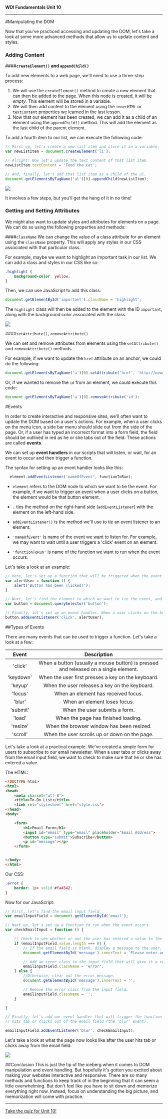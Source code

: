 **WDI Fundamentals Unit 10**

---

#Manipulating the DOM

Now that you've practiced accessing and updating the DOM, let's take a look at some more advanced methods that allow us to update content and styles.

### Adding Content
####**`createElement()` and `appendChild()`**

To add new elements to a web page, we'll need to use a three-step process:

1) We will use the `createElement()` method to create a new element that can then be added to the page. When this node is created, it will be *empty*. This element will be stored in a variable.
2) We will then add content to the element using the `innerHTML` or `textContent` properties we learned in the last lesson.
3) Now that our element has been created, we can add it as a child of an element using the `appendChild()` method. This will add the element as the last child of the parent element.

To add a fourth item to our list, we can execute the following code:

```js
// First up, let's create a new list item and store it in a variable.
var newListItem = document.createElement('li');

// Alright! Now let's update the text content of that list item.
newListItem.textContent = 'Feed the cat';

// And, finally, let's add that list item as a child of the ul.
document.getElementsByTagName('ul')[0].appendChild(newListItem);


```
![](/assets/chapter5/list.png)

It involves a few steps, but you'll get the hang of it in no time!

### Getting and Setting Attributes

We might also want to update styles and attributes for elements on a page. We can do so using the following properties and methods:

####`className`
We can change the value of a class attribute for an element using the `className` property. This will apply any styles in our CSS associated with that particular class.

For example, maybe we want to highlight an important task in our list. We can add a class and styles in our CSS like so:

```css
.highlight {
	background-color: yellow;
}
```

Then, we can use JavaScript to add this class:

```js
document.getElementById('important').className = 'highlight';

```

The `highlight` class will then be added to the element with the ID `important`, along with the background color associated with the class.

![](/assets/chapter5/list2.png)

####`setAttribute()`, `removeAttribute()`

We can set and remove attributes from elements using the `setAttribute()` and `removeAttribute()` methods.

For example, if we want to update the `href` attribute on an anchor, we could do the following:

```js
document.getElementsByTagName('a')[0].setAttribute('href', 'http://newurl.com');

```

Or, if we wanted to remove the `id` from an element, we could execute this code:

```js
document.getElementsByTagName('a')[0].removeAttribute('id');

```


#Events

In order to create interactive and responsive sites, we'll often want to update the DOM based on a user's actions. For example, when a user clicks on the menu icon, a side bar menu should slide out from the side of the page. Or, if a user has typed an incorrect format into a form field, the field should be outlined in red as he or she tabs out of the field. These actions are called **events**.

We can set up **event handlers** in our scripts that will listen, or wait, for an event to occur and then trigger a function.

The syntax for setting up an event handler looks like this:

```js
  element.addEventListener('nameOfEvent', functionToRun);
```
* `element` refers to the DOM node to which we want to tie the event. For example, if we want to trigger an event when a user clicks on a button, the element would be that button element.

* `.` ties the method on the right-hand side (`addEventListener`) with the element on the left-hand side.

* `addEventListener()` is the method we'll use to tie an event listener to an element.

* `'nameOfEvent'` is name of the event we want to listen for. For example, we may want to wait until a user triggers a 'click' event on an element.

* `'functionToRun'` is name of the function we want to run when the event occurs.

Let's take a look at an example:

```js
// Here, let's set up a function that will be triggered when the event occurs.
var alertUser = function () {
	alert('Button has been clicked!');
}

// Next, let's find the element to which we want to tie the event, and save it to a variable.
var button = document.querySelector('button');

// Finally, let's set up an event handler. When a user clicks on the button, the alertUser function will run.
button.addEventListener('click', alertUser);

```

##Types of Events

There are many events that can be used to trigger a function. Let's take a look at a few:

|  Event      |  Description  |
|:-------:    |:-------:|
| 'click'      | When a button (usually a mouse button) is pressed and released on a single element.  |
| 'keydown'     | When the user first presses a key on the keyboard.  |
| 'keyup'   | When the user releases a key on the keyboard.    |
| 'focus'     | When an element has received focus.   |
| 'blur'     | When an element loses focus.   |
| 'submit'   | When the user submits a form.  |
| 'load'   | When the page has finished loading. |
| 'resize'      | When the browser window has been resized.  |
| 'scroll'      | When the user scrolls up or down on the page. |


Let's take a look at a practical example. We've created a simple form for users to subscribe to our email newsletter. When a user tabs or clicks away from the email input field, we want to check to make sure that he or she has entered a value.

The HTML:

```html
<!DOCTYPE html>
<html>
<head>
	<meta charset="utf-8">
	<title>To-Do List</title>
	<link rel="stylesheet" href="style.css">
</head>
<body>

	<form>
		<h1>Email Form</h1>
		<input id="email" type="email" placeholder="Email Address">
		<button type="submit">Subscribe</button>
		<p id="message"></p>
	</form>


</body>
</html>

```

Our CSS:

```css
.error {
	border: 1px solid #fa4542;
}
```

Now for our JavaScript:

```js  
// First, let's find the email input field.
var emailInputField = document.getElementById('email');

// Next up, let's set up a function to run when the event occurs.
var checkEmailInput = function () {

	// Check to see whether or not the user has entered a value to the email field.
	if (emailInputField.value.length === 0) {
		// If the email field is blank, display a message to the user.
		document.getElementById('message').innerText = 'Please enter an email address.'

		// Add an error class to the input field that will give it a red border.
		emailInputField.className = 'error';
	} else {
		//Otherwise, clear out the error message.
		document.getElementById('message').innerText = '';

		// Remove the error class from the input field.
		emailInputField.className = '';
	}

}

// Finally, let's add our event handler that will trigger the function when the user
// hits tab or clicks out of the email field (the 'blur' event).

emailInputField.addEventListener('blur', checkEmailInput);
```


Let's take a look at what the page now looks like after the user hits tab or clicks away from the email field:

![](/assets/chapter5/form.png)

##Conclusion
This is just the tip of the iceberg when it comes to DOM manipulation and event handling. But hopefully it's gotten you excited about making your websites interactive and responsive. There are so many methods and functions to keep track of in the beginning that it can seem a little overwhelming. But don't feel like you have to sit down and memorize everything right now. Instead, focus on understanding the big picture, and memorization will come with practice.


---


[Take the quiz for Unit 10!](06_quiz.md)
